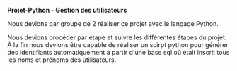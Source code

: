 <strong>Projet-Python - Gestion des utilisateurs</strong>

Nous devions par groupe de 2 réaliser ce projet avec le langage Python. 

Nous devions procéder par étape et suivre les différentes étapes du projet. À la fin  nous devions être capable de réaliser un scirpt python pour générer des identifiants automatiquement à partir d'une base sql où était inscrit tous les noms et prénoms des utilisateurs. 
